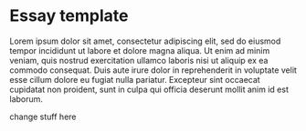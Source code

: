 <param ve-config
       title="Essay title"
       author="Author names"
       banner="/images/header.jpg"
       layout="vtl">

# Essay template

Lorem ipsum dolor sit amet, consectetur adipiscing elit, sed do eiusmod tempor incididunt ut labore et dolore magna aliqua. Ut enim ad minim veniam, quis nostrud exercitation ullamco laboris nisi ut aliquip ex ea commodo consequat. Duis aute irure dolor in reprehenderit in voluptate velit esse cillum dolore eu fugiat nulla pariatur. Excepteur sint occaecat cupidatat non proident, sunt in culpa qui officia deserunt mollit anim id est laborum.

change stuff here
<!--stackedit_data:
eyJoaXN0b3J5IjpbLTEyMjQ4MTc0NDQsLTEwNjU0OTM3MzQsND
gyNjI3NzI4LDIwODkzMzc1NDgsLTc5MDI0NDM1MV19
-->